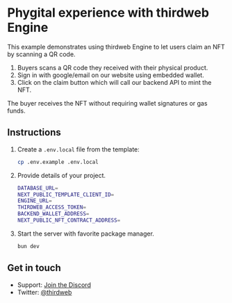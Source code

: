 # Phygital experience with thirdweb Engine

This example demonstrates using thirdweb Engine to let users claim an NFT by scanning a QR code.

1. Buyers scans a QR code they received with their physical product.
2. Sign in with google/email on our website using embedded wallet.
3. Click on the claim button which will call our backend API to mint the NFT.

The buyer receives the NFT without requiring wallet signatures or gas funds.

## Instructions

1. Create a `.env.local` file from the template:
   ```bash
   cp .env.example .env.local
   ```
2. Provide details of your project.
   ```bash
   DATABASE_URL=
   NEXT_PUBLIC_TEMPLATE_CLIENT_ID=
   ENGINE_URL=
   THIRDWEB_ACCESS_TOKEN=
   BACKEND_WALLET_ADDRESS=
   NEXT_PUBLIC_NFT_CONTRACT_ADDRESS=
   ```
3. Start the server with favorite package manager.
   ```bash
   bun dev
   ```

## Get in touch

- Support: [Join the Discord](https://discord.gg/thirdweb)
- Twitter: [@thirdweb](https://twitter.com/thirdweb)

